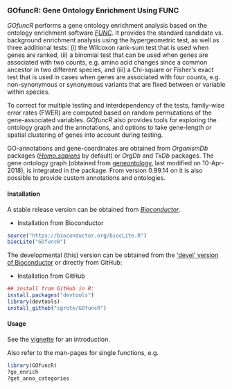 ### GOfuncR: Gene Ontology Enrichment Using FUNC 

_GOfuncR_ performs a gene ontology enrichment analysis based on the ontology enrichment software [_FUNC_](https://www.ncbi.nlm.nih.gov/pmc/articles/PMC1800870/).
It provides the standard candidate vs. background enrichment analysis using the hypergeometric test, as well as three additional tests: (i) the Wilcoxon rank-sum test that is used when genes are ranked, (ii) a binomial test that can be used when genes are associated with two counts, e.g. amino acid changes since a common ancestor in two different species, and (iii) a Chi-square or Fisher's exact test that is used in cases when genes are associated with four counts, e.g. non-synonymous or synonymous variants that are fixed between or variable within species.  

To correct for multiple testing and interdependency of the tests, family-wise error rates (FWER) are computed based on random permutations of the gene-associated variables.
_GOfuncR_ also provides tools for exploring the ontology graph and the annotations, and options to take gene-length or spatial clustering of genes into account during testing.  

GO-annotations and gene-coordinates are obtained from _OrganismDb_ packages ([_Homo.sapiens_](https://www.bioconductor.org/packages/release/data/annotation/html/Homo.sapiens.html) by default) or _OrgDb_ and _TxDb_ packages.
The gene ontology graph (obtained from [geneontology](http://archive.geneontology.org/latest-termdb/), last modified on 10-Apr-2018), is integrated in the package.
From version 0.99.14 on it is also possible to provide custom annotations and ontologies.


#### Installation

A stable release version can be obtained from [_Bioconductor_](https://www.bioconductor.org/packages/release/bioc/html/GOfuncR.html).


+ Installation from Bioconductor

```r
source("https://bioconductor.org/biocLite.R")
biocLite("GOfuncR")
```

The developmental (this) version can be obtained from the ['devel' version of Bioconductor](https://bioconductor.org/developers/how-to/useDevel/) or directly from
GitHub:


+ Installation from GitHub

```r
## install from GitHub in R:
install.packages("devtools")
library(devtools)
install_github("sgrote/GOfuncR")
```


#### Usage

See the [vignette](https://bioconductor.org/packages/devel/bioc/vignettes/GOfuncR/inst/doc/GOfuncR.html) for an introduction.

Also refer to the man-pages for single functions, e.g.
```r
library(GOfuncR)
?go_enrich
?get_anno_categories

```
